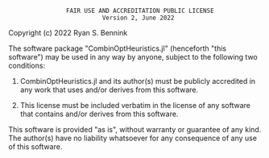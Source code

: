                     FAIR USE AND ACCREDITATION PUBLIC LICENSE
                              Version 2, June 2022

Copyright (c) 2022 Ryan S. Bennink

The software package "CombinOptHeuristics.jl" (henceforth "this software") may be used in any way by anyone, subject to the following two conditions:

1. CombinOptHeuristics.jl and its author(s) must be publicly accredited in any work that uses and/or derives from this software.

2. This license must be included verbatim in the license of any software that contains and/or derives from this software.

This software is provided "as is", without warranty or guarantee of any kind.  The author(s) have no liability whatsoever for any consequence of any use of this software.
